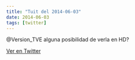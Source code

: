 ```yaml
---
title: "Tuit del 2014-06-03"
date: 2014-06-03
tags: [twitter]
---
```


@Version_TVE alguna posibilidad de verla en HD?



[Ver en Twitter](https://twitter.com/i/web/status/473777368851816448)
